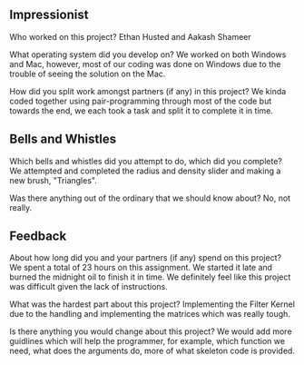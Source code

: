 ## Impressionist

Who worked on this project?
Ethan Husted and Aakash Shameer 

What operating system did you develop on?
We worked on both Windows and Mac, however, most of our coding was done on Windows due to the trouble of seeing the solution on the Mac.

How did you split work amongst partners (if any) in this project?
We kinda coded together using pair-programming through most of the code but towards the end, we each took a task and split it to complete it in time. 

## Bells and Whistles

Which bells and whistles did you attempt to do, which did you complete?
We attempted and completed the radius and density slider and making a new brush, "Triangles". 

Was there anything out of the ordinary that we should know about?
No, not really. 

## Feedback

About how long did you and your partners (if any) spend on this project?
We spent a total of 23 hours on this assignment. We started it late and burned the midnight oil to finish it in time. We definitely feel like this project was difficult given the lack of instructions. 

What was the hardest part about this project?
Implementing the Filter Kernel due to the handling and implementing the matrices which was really tough.

Is there anything you would change about this project?
We would add more guidlines which will help the programmer, for example, which function we need, what does the arguments do, more of what skeleton code is provided.